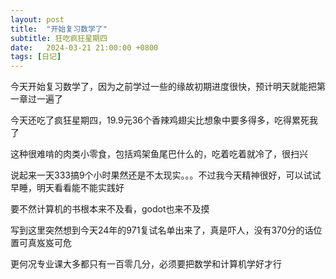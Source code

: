 ```yaml
---
layout: post
title:  "开始复习数学了"
subtitle: 狂吃疯狂星期四
date:   2024-03-21 21:00:00 +0800
tags: [日记]
---
```


今天开始复习数学了，因为之前学过一些的缘故初期进度很快，预计明天就能把第一章过一遍了

今天还吃了疯狂星期四，19.9元36个香辣鸡翅尖比想象中要多得多，吃得累死我了

这种很难啃的肉类小零食，包括鸡架鱼尾巴什么的，吃着吃着就冷了，很扫兴

说起来一天333搞9个小时果然还是不太现实。。。不过我今天精神很好，可以试试早睡，明天看看能不能实践好

要不然计算机的书根本来不及看，godot也来不及摸

写到这里突然想到今天24年的971复试名单出来了，真是吓人，没有370分的话位置可真岌岌可危

更何况专业课大多都只有一百零几分，必须要把数学和计算机学好才行
